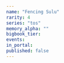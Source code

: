 ```yaml
---
name: "Fencing Sulu"
rarity: 4
series: "tos"
memory_alpha: ""
bigbook_tier:
events:
in_portal:
published: false
---
```

